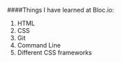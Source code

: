 ####Things I have learned at Bloc.io:

1. HTML
2. CSS
3. Git
4. Command Line
5. Different CSS frameworks